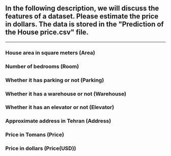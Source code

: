 ## In the following description, we will discuss the features of a dataset. Please estimate the price in dollars. The data is stored in the "Prediction of the House price.csv" file.
***
### House area in square meters (Area)
### Number of bedrooms (Room)
### Whether it has parking or not (Parking)
### Whether it has a warehouse or not (Warehouse)
### Whether it has an elevator or not (Elevator)
### Approximate address in Tehran (Address)
### Price in Tomans (Price)
### Price in dollars (Price(USD))
